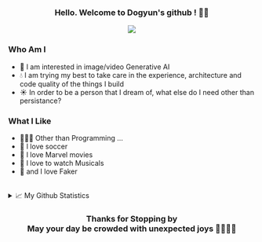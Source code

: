 <h3 align="center">
  Hello. Welcome to Dogyun's github ! 👋🏻
</h3>

<p align="center">
  <img src="https://readme-typing-svg.herokuapp.com?font=Fira+Code&pause=1000&center=true&width=435&lines=Slow+and+Steady+Learner">
</p>

### Who Am I

- 🌱 I am interested in image/video Generative AI
- 💧 I am trying my best to take care in the experience, architecture and code quality of the things I build
- ☀️ In order to be a person that I dream of, what else do I need other than persistance?

### What I Like

- 👩🏻‍💻 Other than Programming ... 
- 🤺 I love soccer
- 🔮 I love Marvel movies
- 🎵 I love to watch Musicals
- 🌳 and I love Faker

<br/>

<details>
  <summary>📈 My Github Statistics </summary>
  <br/>
      <img src="https://github-readme-stats.vercel.app/api?username=DogyunPark&hide_border=true&count_private=true&show_icons=true&theme=merko&bg_color=282828&icon_color=F8D866">
      <br><br>
      <img src="https://github-readme-streak-stats.herokuapp.com/?user=DogyunPark&theme=merko&hide_border=true&fire=FF4F00&ring=FFD82B&currStreakNum=DDB72E&background=282828">
  <br/>
</details>

<h3 align="center">
  Thanks for Stopping by <br/>
  May your day be crowded with unexpected joys 🤞🏻🍀✨
</h3>


